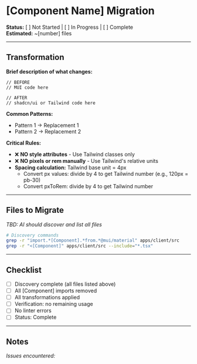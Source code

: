 # [Component Name] Migration

**Status:** [ ] Not Started | [ ] In Progress | [ ] Complete  
**Estimated:** ~[number] files

---

## Transformation

**Brief description of what changes:**

```tsx
// BEFORE
// MUI code here

// AFTER
// shadcn/ui or Tailwind code here
```

**Common Patterns:**
- Pattern 1 → Replacement 1
- Pattern 2 → Replacement 2

**Critical Rules:**
- ❌ **NO style attributes** - Use Tailwind classes only
- ❌ **NO pixels or rem manually** - Use Tailwind's relative units
- **Spacing calculation:** Tailwind base unit = 4px
  - Convert px values: divide by 4 to get Tailwind number (e.g., 120px = pb-30)
  - Convert pxToRem: divide by 4 to get Tailwind number

---

## Files to Migrate

_TBD: AI should discover and list all files_

```bash
# Discovery commands
grep -r "import.*[Component].*from.*@mui/material" apps/client/src
grep -r "<[Component]" apps/client/src --include="*.tsx"
```

---

## Checklist

- [ ] Discovery complete (all files listed above)
- [ ] All [Component] imports removed
- [ ] All transformations applied
- [ ] Verification: no remaining usage
- [ ] No linter errors
- [ ] Status: Complete

---

## Notes

_Issues encountered:_
